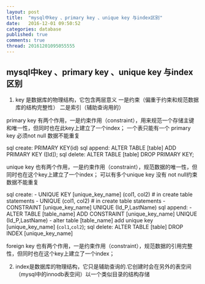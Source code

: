 ```yaml
---
layout: post
title:  "mysql中key 、primary key 、unique key 与index区别"
date:   2016-12-01 09:50:52
categories: database
published: true
comments: true
thread: 20161201095055555
---
```

mysql中key 、primary key 、unique key 与index区别
---

1. key 是数据库的物理结构，它包含两层意义
一是约束（偏重于约束和规范数据库的结构完整性）
二是索引（辅助查询用的）

primary key 有两个作用，一是约束作用（constraint），用来规范一个存储主键和唯一性，但同时也在此key上建立了一个index；
     一个表只能有一个 primary key
     必须not null
     数据不能重复

sql create: PRIMARY KEY(id)
sql append: ALTER TABLE [table] ADD PRIMARY KEY ([Id]);
sql delete: ALTER TABLE [table] DROP PRIMARY KEY;

unique key  也有两个作用，一是约束作用（constraint），规范数据的唯一性，但同时也在这个key上建立了一个index；
    可以有多个unique key
    没有 not null约束
    数据不能重复

sql create:
    - UNIQUE KEY [unique_key_name] (col1, col2) # in create table statements
    - UNIQUE (col1, col2) # in create table statements
    - CONSTRAINT [unique_key_name] UNIQUE (Id_P,LastName)
sql append:
    - ALTER TABLE [table_name] ADD CONSTRAINT [unique_key_name] UNIQUE (Id_P,LastName)
    - alter table [table_name] add unique key [unique_key_name] (`col1`,`col2`);
sql delete: ALTER TABLE [table] DROP INDEX [unique_key_name]

foreign key 也有两个作用，一是约束作用（constraint），规范数据的引用完整性，但同时也在这个key上建立了一个index；

2. index是数据库的物理结构，它只是辅助查询的.它创建时会在另外的表空间（mysql中的innodb表空间）以一个类似目录的结构存储
